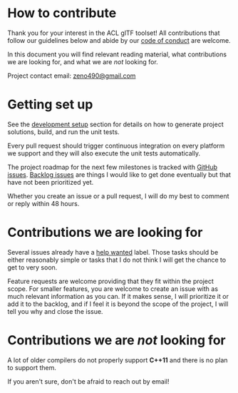 # How to contribute

Thank you for your interest in the ACL glTF toolset! All contributions that follow our guidelines below and abide by our [code of conduct](CODE_OF_CONDUCT.md) are welcome.

In this document you will find relevant reading material, what contributions we are looking for, and what we are *not* looking for.

Project contact email: zeno490@gmail.com

# Getting set up

See the [development setup](./docs/development_setup.md) section for details on how to generate project solutions, build, and run the unit tests.

Every pull request should trigger continuous integration on every platform we support and they will also execute the unit tests automatically.

The project roadmap for the next few milestones is tracked with [GitHub issues](https://github.com/nfrechette/acl-gltf/issues). [Backlog issues](https://github.com/nfrechette/acl-gltf/milestone/1) are things I would like to get done eventually but that have not been prioritized yet.

Whether you create an issue or a pull request, I will do my best to comment or reply within 48 hours.

# Contributions we are looking for

Several issues already have a [help wanted](https://github.com/nfrechette/acl-gltf/labels/help%20wanted) label. Those tasks should be either reasonably simple or tasks that I do not think I will get the chance to get to very soon.

Feature requests are welcome providing that they fit within the project scope. For smaller features, you are welcome to create an issue with as much relevant information as you can. If it makes sense, I will prioritize it or add it to the backlog, and if I feel it is beyond the scope of the project, I will tell you why and close the issue.

# Contributions we are *not* looking for

A lot of older compilers do not properly support **C++11** and there is no plan to support them. 

If you aren't sure, don't be afraid to reach out by email!
